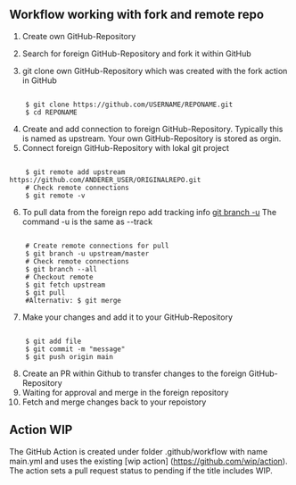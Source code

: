 ## Workflow working with fork and remote repo 

1. Create own GitHub-Repository

2. Search for foreign GitHub-Repository and fork it within GitHub

3.  git clone own GitHub-Repository which was created with the fork action in GitHub
<pre><code>
    $ git clone https://github.com/USERNAME/REPONAME.git
    $ cd REPONAME
</code></pre>

4. Create and add connection to foreign GitHub-Repository. Typically this is named as upstream. Your own GitHub-Repository is stored as orgin.
5. Connect foreign GitHub-Repository with lokal git project
<pre><code>
    $ git remote add upstream https://github.com/ANDERER_USER/ORIGINALREPO.git
    # Check remote connections
    $ git remote -v
</code></pre>

6. To pull data from the foreign repo add tracking info [git branch -u]( https://git-scm.com/docs/git-branch#Documentation/git-branch.txt--ultupstreamgt) The command -u is the same as --track
<pre><code> 
    # Create remote connections for pull
    $ git branch -u upstream/master
    # Check remote connections
    $ git branch --all
    # Checkout remote 
    $ git fetch upstream
    $ git pull
    #Alternativ: $ git merge
</code></pre>

7.  Make your changes and add it to your GitHub-Repository
<pre><code>  
    $ git add file
    $ git commit -m "message"
    $ git push origin main
</code></pre>

8. Create an PR within Github to transfer changes to the foreign GitHub-Repository
9. Waiting for approval and merge in the foreign repository
10. Fetch and merge changes back to your repoistory


## Action WIP
The GitHub Action is created under folder .github/workflow with name main.yml and uses the existing [wip action] (https://github.com/wip/action).
The action sets a pull request status to pending if the title includes WIP.
